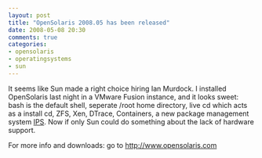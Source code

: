 ```yaml
---
layout: post
title: "OpenSolaris 2008.05 has been released"
date: 2008-05-08 20:30
comments: true
categories: 
- opensolaris 
- operatingsystems 
- sun
---
```

It seems like Sun made a right choice hiring Ian Murdock. I installed
OpenSolaris last night in a VMware Fusion instance, and it looks sweet: bash
is the default shell, seperate /root home directory, live cd which acts as a
install cd, ZFS, Xen, DTrace, Containers, a new package management system
[IPS](http://hub.opensolaris.org/bin/view/Project%2Bpkg/WebHome). Now if only
Sun could do something about the lack of hardware support.

For more info and downloads: go to <http://www.opensolaris.com>

